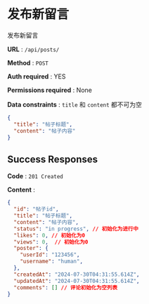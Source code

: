 # 发布新留言

发布新留言

**URL** : `/api/posts/`

**Method** : `POST`

**Auth required** : YES

**Permissions required** : None

**Data constraints** : 
`title` 和 `content` 都不可为空
```json
{
  "title": "帖子标题",
  "content": "帖子内容"
}
```

## Success Responses

**Code** : `201 Created`

**Content** : 

```json
{
  "id": "帖子id",
  "title": "帖子标题",
  "content": "帖子内容",
  "status": "in progress", // 初始化为进行中
  "likes": 0, // 初始化为0
  "views": 0,  // 初始化为0
  "poster": {
    "userId": "123456",
    "username": "human",
  },
  "createdAt": "2024-07-30T04:31:55.614Z", 
  "updatedAt": "2024-07-30T04:31:55.614Z",
  "comments": [] // 评论初始化为空列表
}
```